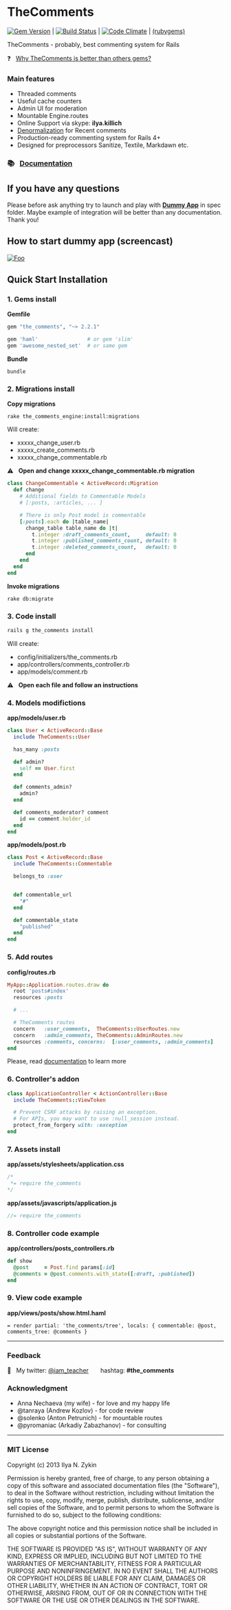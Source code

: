 # TheComments

[![Gem Version](https://badge.fury.io/rb/the_comments.png)](http://badge.fury.io/rb/the_comments) | [![Build Status](https://travis-ci.org/the-teacher/the_comments.png?branch=master)](https://travis-ci.org/the-teacher/the_comments) | [![Code Climate](https://codeclimate.com/github/the-teacher/the_comments.png)](https://codeclimate.com/github/the-teacher/the_comments) | [(rubygems)](http://rubygems.org/gems/the_comments)

TheComments - probably, best commenting system for Rails

:question: &nbsp; [Why TheComments is better than others gems?](docs/whats_wrong_with_other_gems.md#why-thecomments-is-better-than-others-gems)

### Main features

* Threaded comments
* Useful cache counters
* Admin UI for moderation
* Mountable Engine.routes
* Online Support via skype: **ilya.killich**
* [Denormalization](docs/denormalization_and_recent_comments.md) for Recent comments
* Production-ready commenting system for Rails 4+
* Designed for preprocessors Sanitize, Textile, Markdawn etc.

### :books: &nbsp; [Documentation](docs/documentation.md)

## If you have any questions

Please before ask anything try to launch and play with **[Dummy App](spec/dummy_app)** in spec folder. Maybe example of integration will be better than any documentation. Thank you!

## How to start dummy app (screencast)

[![Foo](https://raw.github.com/the-teacher/the_comments/master/docs/screencast.jpg)](http://vk.com/video_ext.php?oid=49225742&id=166578209&hash=10be1dba625149bb&hd=3)

## Quick Start Installation

### 1. Gems install

**Gemfile**

```ruby
gem "the_comments", "~> 2.2.1"

gem 'haml'                # or gem 'slim'
gem 'awesome_nested_set'  # or same gem
```

**Bundle**

```
bundle
```

### 2. Migrations install

**Copy migrations**

```
rake the_comments_engine:install:migrations
```

Will create:

* xxxxx_change_user.rb
* xxxxx_create_comments.rb
* xxxxx_change_commentable.rb

:warning: &nbsp; **Open and change xxxxx_change_commentable.rb migration**

```ruby
class ChangeCommentable < ActiveRecord::Migration
  def change
    # Additional fields to Commentable Models
    # [:posts, :articles, ... ]

    # There is only Post model is commentable
    [:posts].each do |table_name|
      change_table table_name do |t|
        t.integer :draft_comments_count,     default: 0
        t.integer :published_comments_count, default: 0
        t.integer :deleted_comments_count,   default: 0
      end
    end
  end
end
```

**Invoke migrations**

```
rake db:migrate
```

### 3. Code install

```ruby
rails g the_comments install
```

Will create:

* config/initializers/the_comments.rb
* app/controllers/comments_controller.rb
* app/models/comment.rb

:warning: &nbsp; **Open each file and follow an instructions**

### 4. Models modifictions

**app/models/user.rb**

```ruby
class User < ActiveRecord::Base
  include TheComments::User

  has_many :posts

  def admin?
    self == User.first
  end

  def comments_admin?
    admin?
  end

  def comments_moderator? comment
    id == comment.holder_id
  end
end
```

**app/models/post.rb**

```ruby
class Post < ActiveRecord::Base
  include TheComments::Commentable

  belongs_to :user


  def commentable_url
    "#"
  end

  def commentable_state
    "published"
  end
end
```

### 5. Add routes

**config/routes.rb**

```ruby
MyApp::Application.routes.draw do
  root 'posts#index'
  resources :posts

  # ...

  # TheComments routes
  concern   :user_comments,  TheComments::UserRoutes.new
  concern   :admin_comments, TheComments::AdminRoutes.new
  resources :comments, concerns:  [:user_comments, :admin_comments]
end
```

Please, read [documentation](docs/documentation.md) to learn more

### 6. Controller's addon

```ruby
class ApplicationController < ActionController::Base
  include TheComments::ViewToken

  # Prevent CSRF attacks by raising an exception.
  # For APIs, you may want to use :null_session instead.
  protect_from_forgery with: :exception
end
```

### 7. Assets install

**app/assets/stylesheets/application.css**

```css
/*
 *= require the_comments
*/
```

**app/assets/javascripts/application.js**

```js
//= require the_comments
```

### 8. Controller code example

**app/controllers/posts_controllers.rb**

```ruby
def show
  @post     = Post.find params[:id]
  @comments = @post.comments.with_state([:draft, :published])
end
```

### 9. View code example

**app/views/posts/show.html.haml**

```haml
= render partial: 'the_comments/tree', locals: { commentable: @post, comments_tree: @comments }
```

<hr>

### Feedback

:speech_balloon: &nbsp; My twitter: [@iam_teacher](https://twitter.com/iam_teacher) &nbsp; &nbsp; &nbsp; hashtag: **#the_comments**

### Acknowledgment

* Anna Nechaeva (my wife) - for love and my happy life
* @tanraya (Andrew Kozlov) - for code review
* @solenko (Anton Petrunich) - for mountable routes
* @pyromaniac (Arkadiy Zabazhanov) - for consulting

<hr>

### MIT License

Copyright (c) 2013 Ilya N. Zykin

Permission is hereby granted, free of charge, to any person obtaining
a copy of this software and associated documentation files (the
"Software"), to deal in the Software without restriction, including
without limitation the rights to use, copy, modify, merge, publish,
distribute, sublicense, and/or sell copies of the Software, and to
permit persons to whom the Software is furnished to do so, subject to
the following conditions:

The above copyright notice and this permission notice shall be
included in all copies or substantial portions of the Software.

THE SOFTWARE IS PROVIDED "AS IS", WITHOUT WARRANTY OF ANY KIND,
EXPRESS OR IMPLIED, INCLUDING BUT NOT LIMITED TO THE WARRANTIES OF
MERCHANTABILITY, FITNESS FOR A PARTICULAR PURPOSE AND
NONINFRINGEMENT. IN NO EVENT SHALL THE AUTHORS OR COPYRIGHT HOLDERS BE
LIABLE FOR ANY CLAIM, DAMAGES OR OTHER LIABILITY, WHETHER IN AN ACTION
OF CONTRACT, TORT OR OTHERWISE, ARISING FROM, OUT OF OR IN CONNECTION
WITH THE SOFTWARE OR THE USE OR OTHER DEALINGS IN THE SOFTWARE.
